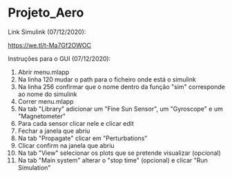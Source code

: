 # Projeto_Aero
 
Link Simulink (07/12/2020):

https://we.tl/t-Ma7Gf2OWOC

Instruções para o GUI (07/12/2020):

1. Abrir menu.mlapp
2. Na linha 120 mudar o path para o ficheiro onde está o simulink
3. Na linha 256 confirmar que o nome dentro da função "sim" corresponde ao nome do simulink
4. Correr menu.mlapp
5. Na tab "Library" adicionar um "Fine Sun Sensor", um "Gyroscope" e um "Magnetometer"
6. Para cada sensor clicar nele e clicar edit
7. Fechar a janela que abriu
8. Na tab "Propagate" clicar em "Perturbations"
9. Clicar confirm na janela que abriu
10. Na tab "View" selecionar os plots que se pretende visualizar (opcional)
11. Na tab "Main system" alterar o "stop time" (opcional) e clicar "Run Simulation"
